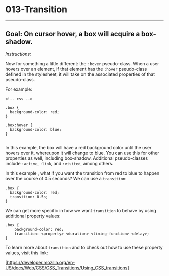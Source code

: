 # 013-Transition
***

## Goal: On cursor hover, a box will acquire a box-shadow.

*Instructions:*

Now for something a little different: the `:hover` pseudo-class. When a user hovers over an element,
if that element has the `:hover` pseudo-class defined in the stylesheet, it will take on the associated properties of that pseudo-class.

For example:

```
<!-- css -->

.box {
  background-color: red;
}

.box:hover {
  background-color: blue;
}


```  

In this example, the box will have a red background color until the user hovers over it, whereupon it will change to blue. You can use this for other properties as well, including box-shadow. Additional pseudo-classes include `:active`, `:link`, and `:visited`, among others.


In this example , what if you want the transition from red to blue to happen over the course of 0.5 seconds? We can use a `transition`:

```
.box {
  background-color: red;
  transition: 0.5s;
}
```

We can get more specific in how we want `transition` to behave by using additional property values:

```
.box {
    background-color: red;
    transition: <property> <duration> <timing-function> <delay>;
}

```

To learn more about `transition` and to check out how to use these property values, visit this link:

[https://developer.mozilla.org/en-US/docs/Web/CSS/CSS_Transitions/Using_CSS_transitions]
